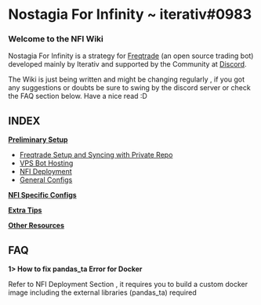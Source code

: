 # Nostagia For Infinity ~ iterativ#0983
### Welcome to the NFI Wiki 

Nostagia For Infinity is a strategy for [Freqtrade](https://www.freqtrade.io/en/stable/) (an open source trading bot) developed mainly by Iterativ and supported by the Community at [Discord](https://discord.gg/75afDh4tpu).

The Wiki is just being written and might be changing regularly , if you got any suggestions or doubts be sure to swing by the discord server or check the FAQ section below. Have a nice read :D 


## INDEX

[**Preliminary Setup**]()

* [Freqtrade Setup and Syncing with Private Repo]()
* [VPS Bot Hosting]()
* [NFI Deployment]()
* [General Configs]()

[**NFI Specific Configs**]()

[**Extra Tips**]()

[**Other Resources**]()

## FAQ
**1> How to fix pandas_ta Error for Docker**

Refer to NFI Deployment Section , it requires you to build a custom docker image including the external libraries (pandas_ta) required


